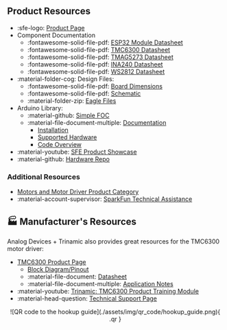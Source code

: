 ## Product Resources

* :sfe-logo: [Product Page](https://www.sparkfun.com/products/22132)
* Component Documentation
	* :fontawesome-solid-file-pdf: [ESP32 Module Datasheet](./assets/component_documentation/esp32-wroom-32e_datasheet_en.pdf)
	* :fontawesome-solid-file-pdf: [TMC6300 Datasheet](./assets/component_documentation/TMC6300.pdf)
	* :fontawesome-solid-file-pdf: [TMAG5273 Datasheet](./assets/component_documentation/TMAG5273.pdf)
	* :fontawesome-solid-file-pdf: [INA240 Datasheet](./assets/component_documentation/INA240.pdf)
	* :fontawesome-solid-file-pdf: [WS2812 Datasheet](./assets/component_documentation/WS2812.pdf)
* :material-folder-cog: Design Files:
	* :fontawesome-solid-file-pdf: [Board Dimensions](./assets/board_files/dimensions.pdf)
	* :fontawesome-solid-file-pdf: [Schematic](./assets/board_files/schematic.pdf)
	* :material-folder-zip: [Eagle Files](./assets/board_files/eagle_files.zip)
* Arduino Library:
	* :material-github: [Simple FOC](https://github.com/simplefoc/Arduino-FOC)
	* :material-file-document-multiple: [Documentation](https://docs.simplefoc.com/)
		* [Installation](https://docs.simplefoc.com/library_download)
		* [Supported Hardware](https://docs.simplefoc.com/supported_hardware)
		* [Code Overview](https://docs.simplefoc.com/code)
* :material-youtube: [SFE Product Showcase](https://youtu.be/c_TUwVMXtvM)
* :material-github: [Hardware Repo](https://github.com/sparkfun/SparkFun_IoT_Brushless_Motor_Driver)


### Additional Resources

* [Motors and Motor Driver Product Category](https://www.sparkfun.com/categories/178)
* :material-account-supervisor: [SparkFun Technical Assistance](https://www.sparkfun.com/technical_assistance)


## 🏭&nbsp;Manufacturer's Resources
Analog Devices + Trinamic also provides great resources for the TMC6300 motor driver:

* [TMC6300 Product Page](https://www.trinamic.com/products/integrated-circuits/details/tmc6300-la/)
	* [Block Diagram/Pinout](https://www.trinamic.com/products/integrated-circuits/details/tmc6300-la/#block-diagram)
	* :material-file-document: [Datasheet](https://www.trinamic.com/products/integrated-circuits/details/tmc6300-la/#downloads-2)
	* :material-file-document-multiple: [Application Notes](https://www.trinamic.com/products/integrated-circuits/details/tmc6300-la/#downloads-1)
* :material-youtube: [Trinamic: TMC6300 Product Training Module](https://youtu.be/WCvQjW1gSNY)
* :material-head-question: [Technical Support Page](https://www.trinamic.com/support/technical-support/)


<center>
![QR code to the hookup guide](./assets/img/qr_code/hookup_guide.png){ .qr }
</center>
